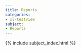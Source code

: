 ```yaml
---
title: Reports
categories:
- xl-testview
subject:
- Reports
---
```


{% include subject_index.html %}
